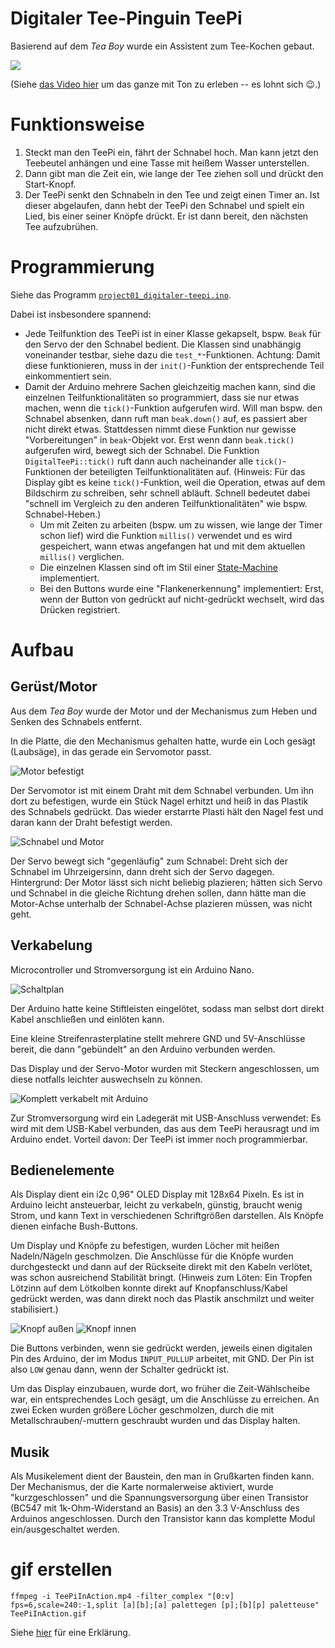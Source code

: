 # Digitaler Tee-Pinguin TeePi

Basierend auf dem _Tea Boy_ wurde ein Assistent zum Tee-Kochen gebaut.

![](TeePiInAction.gif)

(Siehe
[das Video hier](https://raw.githubusercontent.com/kopp/DigitalerTeePi/master/TeePiInAction.mp4)
um das ganze mit Ton zu erleben -- es lohnt sich 😉.)



# Funktionsweise

1. Steckt man den TeePi ein, fährt der Schnabel hoch.
   Man kann jetzt den Teebeutel anhängen und eine Tasse mit heißem Wasser unterstellen.
1. Dann gibt man die Zeit ein, wie lange der Tee ziehen soll und drückt den Start-Knopf.
1. Der TeePi senkt den Schnabeln in den Tee und zeigt einen Timer an.
   Ist dieser abgelaufen, dann hebt der TeePi den Schnabel und spielt ein Lied, bis einer seiner Knöpfe drückt.
   Er ist dann bereit, den nächsten Tee aufzubrühen.



# Programmierung

Siehe das Programm
[`project01_digitaler-teepi.ino`](project01_digitaler-teepi.ino).

Dabei ist insbesondere spannend:

- Jede Teilfunktion des TeePi ist in einer Klasse gekapselt,  bspw. `Beak` für den Servo der den Schnabel bedient.
  Die Klassen sind unabhängig voneinander testbar, siehe dazu die `test_*`-Funktionen.
  Achtung: Damit diese funktionieren, muss in der `init()`-Funktion der entsprechende Teil einkommentiert sein.
- Damit der Arduino mehrere Sachen gleichzeitig machen kann, sind die einzelnen Teilfunktionalitäten so programmiert, dass sie nur etwas machen, wenn die `tick()`-Funktion aufgerufen wird.
  Will man bspw. den Schnabel absenken, dann ruft man `beak.down()` auf, es passiert aber nicht direkt etwas.
  Stattdessen nimmt diese Funktion nur gewisse "Vorbereitungen" in `beak`-Objekt vor.
  Erst wenn dann `beak.tick()` aufgerufen wird, bewegt sich der Schnabel.
  Die Funktion `DigitalTeePi::tick()` ruft dann auch nacheinander alle `tick()`-Funktionen der beteiligten Teilfunktionalitäten auf.
  (Hinweis:
  Für das Display gibt es keine `tick()`-Funktion, weil die Operation, etwas auf dem Bildschirm zu schreiben, sehr schnell abläuft.
  Schnell bedeutet dabei "schnell im Vergleich zu den anderen Teilfunktionalitäten" wie bspw. Schnabel-Heben.)
  - Um mit Zeiten zu arbeiten (bspw. um zu wissen, wie lange der Timer schon lief) wird die Funktion `millis()` verwendet und es wird gespeichert, wann etwas angefangen hat und mit dem aktuellen `millis()` verglichen.
  - Die einzelnen Klassen sind oft im Stil einer [State-Machine](https://de.wikipedia.org/wiki/Endlicher_Automat) implementiert.
  - Bei den Buttons wurde eine "Flankenerkennung" implementiert:
    Erst, wenn der Button von gedrückt auf nicht-gedrückt wechselt, wird das Drücken registriert.



# Aufbau

## Gerüst/Motor

Aus dem _Tea Boy_ wurde der Motor und der Mechanismus zum Heben und Senken des Schnabels entfernt.

In die Platte, die den Mechanismus gehalten hatte, wurde ein Loch gesägt (Laubsäge), in das gerade ein Servomotor passt.

![Motor befestigt](images/motor.jpg)

Der Servomotor ist mit einem Draht mit dem Schnabel verbunden.
Um ihn dort zu befestigen, wurde ein Stück Nagel erhitzt und heiß in das Plastik des Schnabels gedrückt.
Das wieder erstarrte Plasti hält den Nagel fest und daran kann der Draht befestigt werden.

![Schnabel und Motor](images/schnabel_motor.jpg)

Der Servo bewegt sich "gegenläufig" zum Schnabel:
Dreht sich der Schnabel im Uhrzeigersinn, dann dreht sich der Servo dagegen.
Hintergrund: Der Motor lässt sich nicht beliebig plazieren; hätten sich Servo und Schnabel in die gleiche Richtung drehen sollen, dann hätte man die Motor-Achse unterhalb der Schnabel-Achse plazieren müssen, was nicht geht.


## Verkabelung

Microcontroller und Stromversorgung ist ein Arduino Nano.

![Schaltplan](images/schaltplan.jpg)

Der Arduino hatte keine Stiftleisten eingelötet, sodass man selbst dort direkt Kabel anschließen und einlöten kann.

Eine kleine Streifenrasterplatine stellt mehrere GND und 5V-Anschlüsse bereit, die dann "gebündelt" an den Arduino verbunden werden.

Das Display und der Servo-Motor wurden mit Steckern angeschlossen, um diese notfalls leichter auswechseln zu können.

![Komplett verkabelt mit Arduino](images/komplett_mit_arduino.jpg)

Zur Stromversorgung wird ein Ladegerät mit USB-Anschluss verwendet:
Es wird mit dem USB-Kabel verbunden, das aus dem TeePi herausragt und im Arduino endet.
Vorteil davon: Der TeePi ist immer noch programmierbar.



## Bedienelemente

Als Display dient ein i2c 0,96" OLED Display mit 128x64 Pixeln.
Es ist in Arduino leicht ansteuerbar, leicht zu verkabeln, günstig, braucht wenig Strom, und kann Text in verschiedenen Schriftgrößen darstellen.
Als Knöpfe dienen einfache Bush-Buttons.

Um Display und Knöpfe zu befestigen, wurden Löcher mit heißen Nadeln/Nägeln geschmolzen.
Die Anschlüsse für die Knöpfe wurden durchgesteckt und dann auf der Rückseite direkt mit den Kabeln verlötet, was schon ausreichend Stabilität bringt.
(Hinweis zum Löten: Ein Tropfen Lötzinn auf dem Lötkolben konnte direkt auf Knopfanschluss/Kabel gedrückt werden, was dann direkt noch das Plastik anschmilzt und weiter stabilisiert.)

![Knopf außen](images/knopf_aussen.jpg)
![Knopf innen](images/knopf_innen.jpg)

Die Buttons verbinden, wenn sie gedrückt werden, jeweils einen digitalen Pin des Arduino, der im Modus `INPUT_PULLUP` arbeitet, mit GND.
Der Pin ist also `LOW` genau dann, wenn der Schalter gedrückt ist.

Um das Display einzubauen, wurde dort, wo früher die Zeit-Wählscheibe war, ein entsprechendes Loch gesägt, um die Anschlüsse zu erreichen.
An zwei Ecken wurden größere Löcher geschmolzen, durch die mit Metallschrauben/-muttern geschraubt wurden und das Display halten.


## Musik

Als Musikelement dient der Baustein, den man in Grußkarten finden kann.
Der Mechanismus, der die Karte normalerweise aktiviert, wurde "kurzgeschlossen" und die Spannungsversorgung über einen Transistor (BC547 mit 1k-Ohm-Widerstand an Basis) an den 3.3 V-Anschluss des Arduinos angeschlossen.
Durch den Transistor kann das komplette Modul ein/ausgeschaltet werden.



# gif erstellen

    ffmpeg -i TeePiInAction.mp4 -filter_complex "[0:v] fps=6,scale=240:-1,split [a][b];[a] palettegen [p];[b][p] paletteuse" TeePiInAction.gif

Siehe
[hier](https://engineering.giphy.com/how-to-make-gifs-with-ffmpeg/)
für eine Erklärung.

